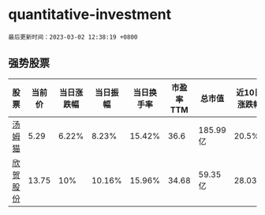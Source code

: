 # quantitative-investment

`最后更新时间：2023-03-02 12:38:19 +0800`

## 强势股票

|股票|当前价|当日涨跌幅|当日振幅|当日换手率|市盈率TTM|总市值|近10日涨跌幅|
|----|----|----|----|----|----|----|----|
|[汤姆猫](https://xueqiu.com/S/SZ300459)|5.29|6.22%|8.23%|15.42%|36.6|185.99亿|20.5%|
|[欣贺股份](https://xueqiu.com/S/SZ003016)|13.75|10%|10.16%|15.96%|34.68|59.35亿|28.03%|
